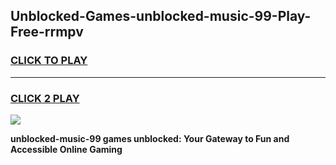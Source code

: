 
## Unblocked-Games-unblocked-music-99-Play-Free-rrmpv
<h3>
<a href="https://premium76.site?title=unblocked-music-99&ref=18A1">CLICK TO PLAY</a></h3>
<hr>

<h3>
<a href="https://premium76.site?title=unblocked-music-99&ref=18A1">CLICK 2 PLAY</a>
  
</h3>

<a href="https://premium76.site?title=unblocked-music-99&ref=18A1"><img src="https://clearcache.store/games.png"></a>


**unblocked-music-99 games unblocked: Your Gateway to Fun and Accessible Online Gaming**
